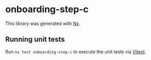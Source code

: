 # onboarding-step-c

This library was generated with [Nx](https://nx.dev).

## Running unit tests

Run `nx test onboarding-step-c` to execute the unit tests via [Vitest](https://vitest.dev/).
